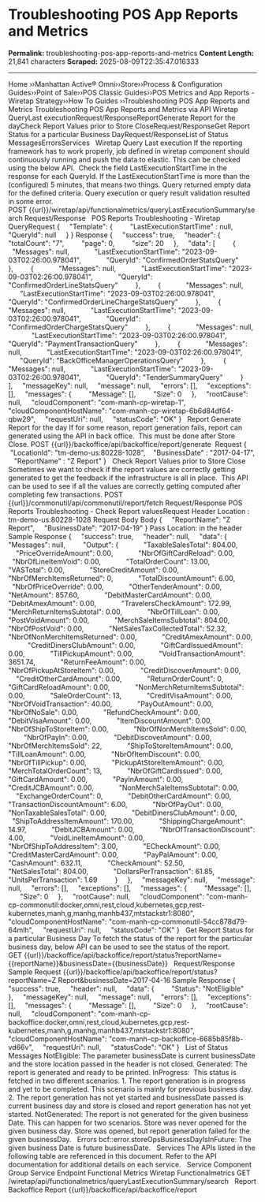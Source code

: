 # Troubleshooting POS App Reports and Metrics

**Permalink:** troubleshooting-pos-app-reports-and-metrics
**Content Length:** 21,841 characters
**Scraped:** 2025-08-09T22:35:47.016333

---

Home &rsaquo;&rsaquo;Manhattan Active® Omni&rsaquo;&rsaquo;Store&rsaquo;&rsaquo;Process & Configuration Guides&rsaquo;&rsaquo;Point of Sale&rsaquo;&rsaquo;POS Classic Guides&rsaquo;&rsaquo;POS Metrics and App Reports - Wiretap Strategy&rsaquo;&rsaquo;How To Guides ››Troubleshooting POS App Reports and Metrics Troubleshooting POS App Reports and Metrics via API Wiretap QueryLast executionRequest/ResponseReportGenerate Report for the dayCheck Report Values prior to Store CloseRequest/ResponseGet Report Status for a particular Business DayRequest/ResponseList of Status MessagesErrorsServices &nbsp; Wiretap Query Last execution If the reporting framework has to work properly, job defined in wiretap component should continuously running and push the data to elastic. This can be checked using the below API.&nbsp; Check the field LastExecutionStartTime in the response for each QueryId. If the LastExecutionStartTime is more than the (configured) 5 minutes, that means two things. Query returned empty data for the defined criteria. Query execution or query result validation resulted in some error.&nbsp; POST&nbsp;{{url}}/wiretap/api/functionalmetrics/queryLastExecutionSummary/search Request/Response &nbsp; POS Reports Troubleshooting - Wiretap QueryRequest { &nbsp; &nbsp; &quot;Template&quot;: { &nbsp; &nbsp; &nbsp; &nbsp; &quot;LastExecutionStartTime&quot; : null, &nbsp; &nbsp; &nbsp; &nbsp; &quot;QueryId&quot;: null &nbsp; &nbsp; } } Response { &nbsp; &nbsp; &quot;success&quot;: true, &nbsp; &nbsp; &quot;header&quot;: { &nbsp; &nbsp; &nbsp; &nbsp; &quot;totalCount&quot;: &quot;7&quot;, &nbsp; &nbsp; &nbsp; &nbsp; &quot;page&quot;: 0, &nbsp; &nbsp; &nbsp; &nbsp; &quot;size&quot;: 20 &nbsp; &nbsp; }, &nbsp; &nbsp; &quot;data&quot;: [ &nbsp; &nbsp; &nbsp; &nbsp; { &nbsp; &nbsp; &nbsp; &nbsp; &nbsp; &nbsp; &quot;Messages&quot;: null, &nbsp; &nbsp; &nbsp; &nbsp; &nbsp; &nbsp; &quot;LastExecutionStartTime&quot;: &quot;2023-09-03T02:26:00.978041&quot;, &nbsp; &nbsp; &nbsp; &nbsp; &nbsp; &nbsp; &quot;QueryId&quot;: &quot;ConfirmedOrderStatsQuery&quot; &nbsp; &nbsp; &nbsp; &nbsp; }, &nbsp; &nbsp; &nbsp; &nbsp; { &nbsp; &nbsp; &nbsp; &nbsp; &nbsp; &nbsp; &quot;Messages&quot;: null, &nbsp; &nbsp; &nbsp; &nbsp; &nbsp; &nbsp; &quot;LastExecutionStartTime&quot;: &quot;2023-09-03T02:26:00.978041&quot;, &nbsp; &nbsp; &nbsp; &nbsp; &nbsp; &nbsp; &quot;QueryId&quot;: &quot;ConfirmedOrderLineStatsQuery&quot; &nbsp; &nbsp; &nbsp; &nbsp; }, &nbsp; &nbsp; &nbsp; &nbsp; { &nbsp; &nbsp; &nbsp; &nbsp; &nbsp; &nbsp; &quot;Messages&quot;: null, &nbsp; &nbsp; &nbsp; &nbsp; &nbsp; &nbsp; &quot;LastExecutionStartTime&quot;: &quot;2023-09-03T02:26:00.978041&quot;, &nbsp; &nbsp; &nbsp; &nbsp; &nbsp; &nbsp; &quot;QueryId&quot;: &quot;ConfirmedOrderLineChargeStatsQuery&quot; &nbsp; &nbsp; &nbsp; &nbsp; }, &nbsp; &nbsp; &nbsp; &nbsp; { &nbsp; &nbsp; &nbsp; &nbsp; &nbsp; &nbsp; &quot;Messages&quot;: null, &nbsp; &nbsp; &nbsp; &nbsp; &nbsp; &nbsp; &quot;LastExecutionStartTime&quot;: &quot;2023-09-03T02:26:00.978041&quot;, &nbsp; &nbsp; &nbsp; &nbsp; &nbsp; &nbsp; &quot;QueryId&quot;: &quot;ConfirmedOrderChargeStatsQuery&quot; &nbsp; &nbsp; &nbsp; &nbsp; }, &nbsp; &nbsp; &nbsp; &nbsp; { &nbsp; &nbsp; &nbsp; &nbsp; &nbsp; &nbsp; &quot;Messages&quot;: null, &nbsp; &nbsp; &nbsp; &nbsp; &nbsp; &nbsp; &quot;LastExecutionStartTime&quot;: &quot;2023-09-03T02:26:00.978041&quot;, &nbsp; &nbsp; &nbsp; &nbsp; &nbsp; &nbsp; &quot;QueryId&quot;: &quot;PaymentTransactionQuery&quot; &nbsp; &nbsp; &nbsp; &nbsp; }, &nbsp; &nbsp; &nbsp; &nbsp; { &nbsp; &nbsp; &nbsp; &nbsp; &nbsp; &nbsp; &quot;Messages&quot;: null, &nbsp; &nbsp; &nbsp; &nbsp; &nbsp; &nbsp; &quot;LastExecutionStartTime&quot;: &quot;2023-09-03T02:26:00.978041&quot;, &nbsp; &nbsp; &nbsp; &nbsp; &nbsp; &nbsp; &quot;QueryId&quot;: &quot;BackOfficeManagerOperationsQuery&quot; &nbsp; &nbsp; &nbsp; &nbsp; }, &nbsp; &nbsp; &nbsp; &nbsp; { &nbsp; &nbsp; &nbsp; &nbsp; &nbsp; &nbsp; &quot;Messages&quot;: null, &nbsp; &nbsp; &nbsp; &nbsp; &nbsp; &nbsp; &quot;LastExecutionStartTime&quot;: &quot;2023-09-03T02:26:00.978041&quot;, &nbsp; &nbsp; &nbsp; &nbsp; &nbsp; &nbsp; &quot;QueryId&quot;: &quot;TenderSummaryQuery&quot; &nbsp; &nbsp; &nbsp; &nbsp; } &nbsp; &nbsp; ], &nbsp; &nbsp; &quot;messageKey&quot;: null, &nbsp; &nbsp; &quot;message&quot;: null, &nbsp; &nbsp; &quot;errors&quot;: [], &nbsp; &nbsp; &quot;exceptions&quot;: [], &nbsp; &nbsp; &quot;messages&quot;: { &nbsp; &nbsp; &nbsp; &nbsp; &quot;Message&quot;: [], &nbsp; &nbsp; &nbsp; &nbsp; &quot;Size&quot;: 0 &nbsp; &nbsp; }, &nbsp; &nbsp; &quot;rootCause&quot;: null, &nbsp; &nbsp; &quot;cloudComponent&quot;: &quot;com-manh-cp-wiretap-1&quot;, &nbsp; &nbsp; &quot;cloudComponentHostName&quot;: &quot;com-manh-cp-wiretap-6b6d84df64-qbw29&quot;, &nbsp; &nbsp; &quot;requestUri&quot;: null, &nbsp; &nbsp; &quot;statusCode&quot;: &quot;OK&quot; } &nbsp; Report Generate Report for the day If for some reason, report generation fails, report can generated using the API in back office.&nbsp; This must be done after Store Close. POST {{url}}/backoffice/api/backoffice/report/generate&nbsp; Request { &nbsp; &nbsp;"LocationId": "tm-demo-us:80228-1028", &nbsp; &nbsp;"BusinessDate" : "2017-04-17", &nbsp; &nbsp;"ReportName" : "Z Report" } &nbsp; Check Report Values prior to Store Close Sometimes we want to check if the report values are correctly getting generated to get the feedback if the infrastructure is all in place.&nbsp; This API can be used to see if all the values are correctly getting computed after completing few transactions. POST {{url}}/commonutil/api/commonutil/report/fetch Request/Response POS Reports Troubleshooting - Check Report valuesRequest Header Location : tm-demo-us:80228-1028 Request Body Body { &nbsp; &nbsp; &quot;ReportName&quot;: &quot;Z Report&quot;, &nbsp; &nbsp; &quot;BusinessDate&quot;: &quot;2017-04-19&quot; } Pass Location: in the header&nbsp; Sample Response { &nbsp; &nbsp; &quot;success&quot;: true, &nbsp; &nbsp; &quot;header&quot;: null, &nbsp; &nbsp; &quot;data&quot;: { &nbsp; &nbsp; &nbsp; &nbsp; &quot;Messages&quot;: null, &nbsp; &nbsp; &nbsp; &nbsp; &quot;Output&quot;: { &nbsp; &nbsp; &nbsp; &nbsp; &nbsp; &nbsp; &quot;TaxableSalesTotal&quot;: 804.00, &nbsp; &nbsp; &nbsp; &nbsp; &nbsp; &nbsp; &quot;PriceOverrideAmount&quot;: 0.00, &nbsp; &nbsp; &nbsp; &nbsp; &nbsp; &nbsp; &quot;NbrOfGiftCardReload&quot;: 0.00, &nbsp; &nbsp; &nbsp; &nbsp; &nbsp; &nbsp; &quot;NbrOfLineItemVoid&quot;: 0.00, &nbsp; &nbsp; &nbsp; &nbsp; &nbsp; &nbsp; &quot;TotalOrderCount&quot;: 13.00, &nbsp; &nbsp; &nbsp; &nbsp; &nbsp; &nbsp; &quot;VASTotal&quot;: 0.00, &nbsp; &nbsp; &nbsp; &nbsp; &nbsp; &nbsp; &quot;StoreCreditAmount&quot;: 0.00, &nbsp; &nbsp; &nbsp; &nbsp; &nbsp; &nbsp; &quot;NbrOfMerchItemsReturned&quot;: 0, &nbsp; &nbsp; &nbsp; &nbsp; &nbsp; &nbsp; &quot;TotalDiscountAmount&quot;: 6.00, &nbsp; &nbsp; &nbsp; &nbsp; &nbsp; &nbsp; &quot;NbrOfPriceOverride&quot;: 0.00, &nbsp; &nbsp; &nbsp; &nbsp; &nbsp; &nbsp; &quot;OtherTenderAmount&quot;: 0.00, &nbsp; &nbsp; &nbsp; &nbsp; &nbsp; &nbsp; &quot;NetAmount&quot;: 857.60, &nbsp; &nbsp; &nbsp; &nbsp; &nbsp; &nbsp; &quot;DebitMasterCardAmount&quot;: 0.00, &nbsp; &nbsp; &nbsp; &nbsp; &nbsp; &nbsp; &quot;DebitAmexAmount&quot;: 0.00, &nbsp; &nbsp; &nbsp; &nbsp; &nbsp; &nbsp; &quot;TravelersCheckAmount&quot;: 172.99, &nbsp; &nbsp; &nbsp; &nbsp; &nbsp; &nbsp; &quot;MerchReturnItemsSubtotal&quot;: 0.00, &nbsp; &nbsp; &nbsp; &nbsp; &nbsp; &nbsp; &quot;NbrOfTillLoan&quot;: 0.00, &nbsp; &nbsp; &nbsp; &nbsp; &nbsp; &nbsp; &quot;PostVoidAmount&quot;: 0.00, &nbsp; &nbsp; &nbsp; &nbsp; &nbsp; &nbsp; &quot;MerchSaleItemsSubtotal&quot;: 804.00, &nbsp; &nbsp; &nbsp; &nbsp; &nbsp; &nbsp; &quot;NbrOfPostVoid&quot;: 0.00, &nbsp; &nbsp; &nbsp; &nbsp; &nbsp; &nbsp; &quot;NetSalesTaxCollectedTotal&quot;: 52.32, &nbsp; &nbsp; &nbsp; &nbsp; &nbsp; &nbsp; &quot;NbrOfNonMerchItemsReturned&quot;: 0.00, &nbsp; &nbsp; &nbsp; &nbsp; &nbsp; &nbsp; &quot;CreditAmexAmount&quot;: 0.00, &nbsp; &nbsp; &nbsp; &nbsp; &nbsp; &nbsp; &quot;CreditDinersClubAmount&quot;: 0.00, &nbsp; &nbsp; &nbsp; &nbsp; &nbsp; &nbsp; &quot;GiftCardIssuedAmount&quot;: 0.00, &nbsp; &nbsp; &nbsp; &nbsp; &nbsp; &nbsp; &quot;TillPickupAmount&quot;: 0.00, &nbsp; &nbsp; &nbsp; &nbsp; &nbsp; &nbsp; &quot;VoidTransactionAmount&quot;: 3651.74, &nbsp; &nbsp; &nbsp; &nbsp; &nbsp; &nbsp; &quot;ReturnFeeAmount&quot;: 0.00, &nbsp; &nbsp; &nbsp; &nbsp; &nbsp; &nbsp; &quot;NbrOfPickupAtStoreItem&quot;: 0.00, &nbsp; &nbsp; &nbsp; &nbsp; &nbsp; &nbsp; &quot;CreditDiscoverAmount&quot;: 0.00, &nbsp; &nbsp; &nbsp; &nbsp; &nbsp; &nbsp; &quot;CreditOtherCardAmount&quot;: 0.00, &nbsp; &nbsp; &nbsp; &nbsp; &nbsp; &nbsp; &quot;ReturnOrderCount&quot;: 0, &nbsp; &nbsp; &nbsp; &nbsp; &nbsp; &nbsp; &quot;GiftCardReloadAmount&quot;: 0.00, &nbsp; &nbsp; &nbsp; &nbsp; &nbsp; &nbsp; &quot;NonMerchReturnItemsSubtotal&quot;: 0.00, &nbsp; &nbsp; &nbsp; &nbsp; &nbsp; &nbsp; &quot;SaleOrderCount&quot;: 13, &nbsp; &nbsp; &nbsp; &nbsp; &nbsp; &nbsp; &quot;CreditVisaAmount&quot;: 0.00, &nbsp; &nbsp; &nbsp; &nbsp; &nbsp; &nbsp; &quot;NbrOfVoidTransaction&quot;: 40.00, &nbsp; &nbsp; &nbsp; &nbsp; &nbsp; &nbsp; &quot;PayOutAmount&quot;: 0.00, &nbsp; &nbsp; &nbsp; &nbsp; &nbsp; &nbsp; &quot;NbrOfNoSale&quot;: 0.00, &nbsp; &nbsp; &nbsp; &nbsp; &nbsp; &nbsp; &quot;RefundCheckAmount&quot;: 0.00, &nbsp; &nbsp; &nbsp; &nbsp; &nbsp; &nbsp; &quot;DebitVisaAmount&quot;: 0.00, &nbsp; &nbsp; &nbsp; &nbsp; &nbsp; &nbsp; &quot;ItemDiscountAmount&quot;: 0.00, &nbsp; &nbsp; &nbsp; &nbsp; &nbsp; &nbsp; &quot;NbrOfShipToStoreItem&quot;: 0.00, &nbsp; &nbsp; &nbsp; &nbsp; &nbsp; &nbsp; &quot;NbrOfNonMerchItemsSold&quot;: 0.00, &nbsp; &nbsp; &nbsp; &nbsp; &nbsp; &nbsp; &quot;NbrOfPayIn&quot;: 0.00, &nbsp; &nbsp; &nbsp; &nbsp; &nbsp; &nbsp; &quot;DebitDiscoverAmount&quot;: 0.00, &nbsp; &nbsp; &nbsp; &nbsp; &nbsp; &nbsp; &quot;NbrOfMerchItemsSold&quot;: 22, &nbsp; &nbsp; &nbsp; &nbsp; &nbsp; &nbsp; &quot;ShipToStoreItemAmount&quot;: 0.00, &nbsp; &nbsp; &nbsp; &nbsp; &nbsp; &nbsp; &quot;TillLoanAmount&quot;: 0.00, &nbsp; &nbsp; &nbsp; &nbsp; &nbsp; &nbsp; &quot;NbrOfItemDiscount&quot;: 0.00, &nbsp; &nbsp; &nbsp; &nbsp; &nbsp; &nbsp; &quot;NbrOfTillPickup&quot;: 0.00, &nbsp; &nbsp; &nbsp; &nbsp; &nbsp; &nbsp; &quot;PickupAtStoreItemAmount&quot;: 0.00, &nbsp; &nbsp; &nbsp; &nbsp; &nbsp; &nbsp; &quot;MerchTotalOrderCount&quot;: 13, &nbsp; &nbsp; &nbsp; &nbsp; &nbsp; &nbsp; &quot;NbrOfGiftCardIssued&quot;: 0.00, &nbsp; &nbsp; &nbsp; &nbsp; &nbsp; &nbsp; &quot;GiftCardAmount&quot;: 0.00, &nbsp; &nbsp; &nbsp; &nbsp; &nbsp; &nbsp; &quot;PayInAmount&quot;: 0.00, &nbsp; &nbsp; &nbsp; &nbsp; &nbsp; &nbsp; &quot;CreditJCBAmount&quot;: 0.00, &nbsp; &nbsp; &nbsp; &nbsp; &nbsp; &nbsp; &quot;NonMerchSaleItemsSubtotal&quot;: 0.00, &nbsp; &nbsp; &nbsp; &nbsp; &nbsp; &nbsp; &quot;ExchangeOrderCount&quot;: 0, &nbsp; &nbsp; &nbsp; &nbsp; &nbsp; &nbsp; &quot;DebitOtherCardAmount&quot;: 0.00, &nbsp; &nbsp; &nbsp; &nbsp; &nbsp; &nbsp; &quot;TransactionDiscountAmount&quot;: 6.00, &nbsp; &nbsp; &nbsp; &nbsp; &nbsp; &nbsp; &quot;NbrOfPayOut&quot;: 0.00, &nbsp; &nbsp; &nbsp; &nbsp; &nbsp; &nbsp; &quot;NonTaxableSalesTotal&quot;: 0.00, &nbsp; &nbsp; &nbsp; &nbsp; &nbsp; &nbsp; &quot;DebitDinersClubAmount&quot;: 0.00, &nbsp; &nbsp; &nbsp; &nbsp; &nbsp; &nbsp; &quot;ShipToAddressItemAmount&quot;: 170.00, &nbsp; &nbsp; &nbsp; &nbsp; &nbsp; &nbsp; &quot;ShippingChargeAmount&quot;: 14.97, &nbsp; &nbsp; &nbsp; &nbsp; &nbsp; &nbsp; &quot;DebitJCBAmount&quot;: 0.00, &nbsp; &nbsp; &nbsp; &nbsp; &nbsp; &nbsp; &quot;NbrOfTransactionDiscount&quot;: 4.00, &nbsp; &nbsp; &nbsp; &nbsp; &nbsp; &nbsp; &quot;VoidLineItemAmount&quot;: 0.00, &nbsp; &nbsp; &nbsp; &nbsp; &nbsp; &nbsp; &quot;NbrOfShipToAddressItem&quot;: 3.00, &nbsp; &nbsp; &nbsp; &nbsp; &nbsp; &nbsp; &quot;ECheckAmount&quot;: 0.00, &nbsp; &nbsp; &nbsp; &nbsp; &nbsp; &nbsp; &quot;CreditMasterCardAmount&quot;: 0.00, &nbsp; &nbsp; &nbsp; &nbsp; &nbsp; &nbsp; &quot;PayPalAmount&quot;: 0.00, &nbsp; &nbsp; &nbsp; &nbsp; &nbsp; &nbsp; &quot;CashAmount&quot;: 632.11, &nbsp; &nbsp; &nbsp; &nbsp; &nbsp; &nbsp; &quot;CheckAmount&quot;: 52.50, &nbsp; &nbsp; &nbsp; &nbsp; &nbsp; &nbsp; &quot;NetSalesTotal&quot;: 804.00, &nbsp; &nbsp; &nbsp; &nbsp; &nbsp; &nbsp; &quot;DollarsPerTransaction&quot;: 61.85, &nbsp; &nbsp; &nbsp; &nbsp; &nbsp; &nbsp; &quot;UnitsPerTransaction&quot;: 1.69 &nbsp; &nbsp; &nbsp; &nbsp; } &nbsp; &nbsp; }, &nbsp; &nbsp; &quot;messageKey&quot;: null, &nbsp; &nbsp; &quot;message&quot;: null, &nbsp; &nbsp; &quot;errors&quot;: [], &nbsp; &nbsp; &quot;exceptions&quot;: [], &nbsp; &nbsp; &quot;messages&quot;: { &nbsp; &nbsp; &nbsp; &nbsp; &quot;Message&quot;: [], &nbsp; &nbsp; &nbsp; &nbsp; &quot;Size&quot;: 0 &nbsp; &nbsp; }, &nbsp; &nbsp; &quot;rootCause&quot;: null, &nbsp; &nbsp; &quot;cloudComponent&quot;: &quot;com-manh-cp-commonutil:docker,omni,rest,cloud,kubernetes,gcp,rest-kubernetes,manh,g,manhg,manhb437,mtstackstr1:8080&quot;, &nbsp; &nbsp; &quot;cloudComponentHostName&quot;: &quot;com-manh-cp-commonutil-54cc878d79-64mlh&quot;, &nbsp; &nbsp; &quot;requestUri&quot;: null, &nbsp; &nbsp; &quot;statusCode&quot;: &quot;OK&quot; } &nbsp; Get Report Status for a particular Business Day To fetch the status of the report for the particular business day, below API can be used to see the status of the report. GET&nbsp;{{url}}/backoffice/api/backoffice/report/status?reportName={{reportName}}&businessDate={{businessDate}} &nbsp; Request/Response Sample Request {{url}}/backoffice/api/backoffice/report/status?reportName=Z Report&businessDate=2017-04-16 Sample Response { &nbsp; &nbsp; "success": true, &nbsp; &nbsp; "header": null, &nbsp; &nbsp; "data": { &nbsp; &nbsp; &nbsp; &nbsp; "Status": "NotEligible" &nbsp; &nbsp; }, &nbsp; &nbsp; "messageKey": null, &nbsp; &nbsp; "message": null, &nbsp; &nbsp; "errors": [], &nbsp; &nbsp; "exceptions": [], &nbsp; &nbsp; "messages": { &nbsp; &nbsp; &nbsp; &nbsp; "Message": [], &nbsp; &nbsp; &nbsp; &nbsp; "Size": 0 &nbsp; &nbsp; }, &nbsp; &nbsp; "rootCause": null, &nbsp; &nbsp; "cloudComponent": "com-manh-cp-backoffice:docker,omni,rest,cloud,kubernetes,gcp,rest-kubernetes,manh,g,manhg,manhb437,mtstackstr1:8080", &nbsp; &nbsp; "cloudComponentHostName": "com-manh-cp-backoffice-6685b85f8b-vd66v", &nbsp; &nbsp; "requestUri": null, &nbsp; &nbsp; "statusCode": "OK" } &nbsp; List of Status Messages NotEligible: The parameter businessDate is current businessDate and the store location passed in the header is not closed. Generated: The report is generated and ready to be printed. InProgress: &nbsp;This status is fetched in two different scenarios. 1. The report generation is in progress and yet to be completed. This scenario is mainly for previous business day. 2. The report generation has not yet started and businessDate passed is current business day and store is closed and report generation has not yet started. NotGenerated: The report is not generated for the given business Date. This can happen for two scenarios. Store was never opened for the given business day. Store was opened, but report generation failed for the given businessDay. &nbsp; Errors bcf::error.storeOpsBusinessDayIsInFuture: The given business Date is future businessDate. &nbsp; Services The&nbsp;APIs listed in the following table are referenced in this document. Refer to the API documentation for additional details on&nbsp;each service. &nbsp; Service Component Group Service Endpoint Functional Metrics Wiretap Functionalmetrics GET /wiretap/api/functionalmetrics/queryLastExecutionSummary/search &nbsp; Report Backoffice Report {{url}}/backoffice/api/backoffice/report